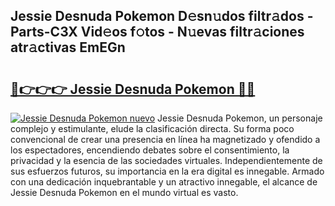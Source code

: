 ## Jessie Desnuda Pokemon D𝚎sn𝚞dos filtr𝚊dos - Parts-C3X Vid𝚎os f𝚘tos - N𝚞evas filtr𝚊ciones atr𝚊ctivas EmEGn

# <h2><a href="http://mb7um1r.tromn.icu/?c=Jessie+Desnuda+Pokemon">🔗👉👉👉 Jessie Desnuda Pokemon 🔗🔗</a></h2>

[![Jessie Desnuda Pokemon nuevo](https://i.imgur.com/pEAQMta.gif)](http://mb7um1r.tromn.icu/?c=Jessie+Desnuda+Pokemon)
Jessie Desnuda Pokemon, un personaje complejo y estimulante, elude la clasificación directa. Su forma poco convencional de crear una presencia en línea ha magnetizado y ofendido a los espectadores, encendiendo debates sobre el consentimiento, la privacidad y la esencia de las sociedades virtuales. Independientemente de sus esfuerzos futuros, su importancia en la era digital es innegable. Armado con una dedicación inquebrantable y un atractivo innegable, el alcance de Jessie Desnuda Pokemon en el mundo virtual es vasto.
